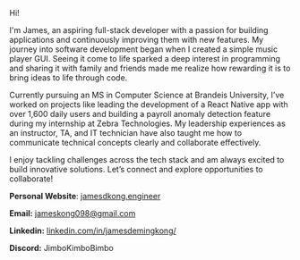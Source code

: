 Hi! 

I'm James, an aspiring full-stack developer with a passion for building applications and continuously improving them with new features. My journey into software development began when I created a simple music player GUI. Seeing it come to life sparked a deep interest in programming and sharing it with family and friends made me realize how rewarding it is to bring ideas to life through code.

Currently pursuing an MS in Computer Science at Brandeis University, I’ve worked on projects like leading the development of a React Native app with over 1,600 daily users and building a payroll anomaly detection feature during my internship at Zebra Technologies. My leadership experiences as an instructor, TA, and IT technician have also taught me how to communicate technical concepts clearly and collaborate effectively.

I enjoy tackling challenges across the tech stack and am always excited to build innovative solutions. Let’s connect and explore opportunities to collaborate!

**Personal Website**: [jamesdkong.engineer](https://jamesdkong.engineer)

**Email:** jameskong098@gmail.com

**Linkedin:** [linkedin.com/in/jamesdemingkong/](https://www.linkedin.com/in/jamesdemingkong/)

**Discord:** JimboKimboBimbo

<!-- ![Top Languages](https://github-readme-stats.vercel.app/api?username=jameskong098&count_private=true&show_icons=true&theme=github_dark) -->

<!-- ![Top Languages](https://github-readme-stats.vercel.app/api/top-langs/?username=jameskong098&show_icons=true&theme=github_dark) -->

